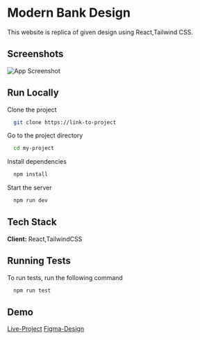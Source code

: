 
# Modern Bank Design

This website is replica of given design using React,Tailwind CSS.


## Screenshots

![App Screenshot](https://i.imgur.com/Ot1qxFw.png)


## Run Locally

Clone the project

```bash
  git clone https://link-to-project
```

Go to the project directory

```bash
  cd my-project
```

Install dependencies

```bash
  npm install
```

Start the server

```bash
  npm run dev
```


## Tech Stack

**Client:** React,TailwindCSS




## Running Tests

To run tests, run the following command

```bash
  npm run test
```


## Demo

[Live-Project](https://fascinating-speculoos-0d1ffe.netlify.app/)
[Figma-Design](https://www.figma.com/file/bUGIPys15E78w9bs1l4tgS/HooBank?type=design&node-id=310-485&t=cBKMSkOIa4Igcjyz-0)


